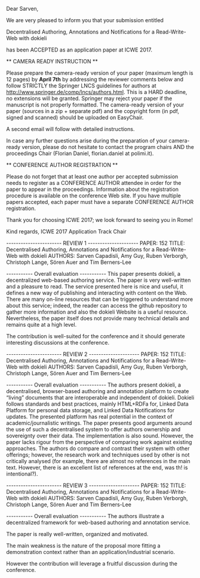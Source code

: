 Dear Sarven, 

We are very pleased to inform you that your submission entitled 

Decentralised Authoring, Annotations and Notifications for a Read-Write-Web with dokieli 

has been ACCEPTED as an application paper at ICWE 2017. 


** CAMERA READY INSTRUCTION ** 

Please prepare the camera-ready version of your paper (maximum length is 12 pages) by **April 7th** by addressing the reviewer comments below and follow STRICTLY the Springer LNCS guidelines for authors at http://www.springer.de/comp/lncs/authors.html. This is a HARD deadline, no extensions will be granted. Springer may reject your paper if the manuscript is not properly formatted. The camera-ready version of your paper (sources in a zip + separate pdf) and the copyright form (in pdf, signed and scanned) should be uploaded on EasyChair. 

A second email will follow with detailed instructions.

In case any further questions arise during the preparation of your camera-ready version, please do not hesitate to contact the program chairs AND the proceedings Chair (Florian Daniel, florian.daniel at polimi.it). 

** CONFERENCE AUTHOR REGISTRATION ** 

Please do not forget that at least one author per accepted submission needs to register as a CONFERENCE AUTHOR attendee in order for the paper to appear in the proceedings. Information about the registration procedure is available on the conference Web site. If you have multiple papers accepted, each paper must have a separate CONFERENCE AUTHOR registration. 

Thank you for choosing ICWE 2017; we look forward to seeing you in Rome! 

Kind regards, 
ICWE 2017 Application Track Chair


----------------------- REVIEW 1 ---------------------
PAPER: 152
TITLE: Decentralised Authoring, Annotations and Notifications for a Read-Write-Web with dokieli
AUTHORS: Sarven Capadisli, Amy Guy, Ruben Verborgh, Christoph Lange, Sören Auer and Tim Berners-Lee


----------- Overall evaluation -----------
This paper presents dokieli, a decentralized web-based authoring service. 
The paper is very well-written and a pleasure to read. The service presented here is nice and useful, it defines a new way of publishing and interacting with content on the Web. There are many on-line resources that can be triggered to understand more about this service; indeed, the reader can access the github repository to gather more information and also the dokieli Website is a useful resource. Nevertheless, the paper itself does not provide many technical details and remains quite at a high level. 

The contribution is well-suited for the conference and it should generate interesting discussions at the conference.


----------------------- REVIEW 2 ---------------------
PAPER: 152
TITLE: Decentralised Authoring, Annotations and Notifications for a Read-Write-Web with dokieli
AUTHORS: Sarven Capadisli, Amy Guy, Ruben Verborgh, Christoph Lange, Sören Auer and Tim Berners-Lee


----------- Overall evaluation -----------
The authors present dokieli, a  decentralised, browser-based authoring and annotation platform to create “living” documents that are interoperable and independent of dokieli. Dokieli follows standards and best practices, mainly HTML+RDFa for, Linked Data Platform for personal data storage, and Linked Data Notifications for updates. The presented platform has real potential in the context of academic/journalistic writings. The paper presents good arguments around the use of such a decentralised system to offer authors ownership and sovereignty over their data. The implementation is also sound. However, the paper lacks rigour from the perspective of comparing work against existing approaches. The authors do compare and contrast their system with other offerings; however, the research work and techniques used by other is not critically analysed (for example, there are almost no references in the main text. However, there is an excellent list of references at the end, was th!
 is intentional?).


----------------------- REVIEW 3 ---------------------
PAPER: 152
TITLE: Decentralised Authoring, Annotations and Notifications for a Read-Write-Web with dokieli
AUTHORS: Sarven Capadisli, Amy Guy, Ruben Verborgh, Christoph Lange, Sören Auer and Tim Berners-Lee


----------- Overall evaluation -----------
The authors illustrate a decentralized framework for web-based authoring and annotation service.

The paper is really well-written, organized and motivated. 

The main weakness is the nature of the proposal more fitting a demonstration context rather than an application/industrial scenario.

However the contribution will leverage a fruitful discussion during the conference.


